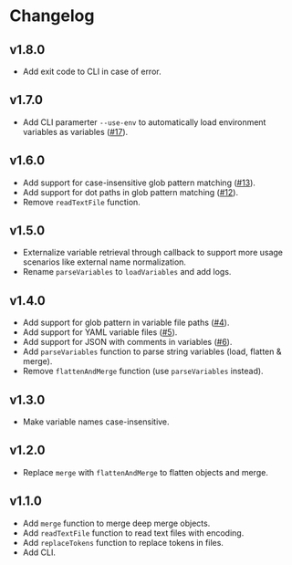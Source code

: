 # Changelog
## v1.8.0
- Add exit code to CLI in case of error.

## v1.7.0
- Add CLI paramerter `--use-env` to automatically load environment variables as variables ([#17](https://github.com/qetza/replacetokens/issues/17)).

## v1.6.0
- Add support for case-insensitive glob pattern matching ([#13](https://github.com/qetza/replacetokens/issues/13)).
- Add support for dot paths in glob pattern matching ([#12](https://github.com/qetza/replacetokens/issues/12)).
- Remove `readTextFile` function.

## v1.5.0
- Externalize variable retrieval through callback to support more usage scenarios like external name normalization.
- Rename `parseVariables` to `loadVariables` and add logs.

## v1.4.0
- Add support for glob pattern in variable file paths ([#4](https://github.com/qetza/replacetokens/issues/4)).
- Add support for YAML variable files ([#5](https://github.com/qetza/replacetokens/issues/5)).
- Add support for JSON with comments in variables ([#6](https://github.com/qetza/replacetokens/issues/6)).
- Add `parseVariables` function to parse string variables (load, flatten & merge).
- Remove `flattenAndMerge` function (use `parseVariables` instead).

## v1.3.0
- Make variable names case-insensitive.

## v1.2.0
- Replace `merge` with `flattenAndMerge` to flatten objects and merge.

## v1.1.0
- Add `merge` function to merge deep merge objects.
- Add `readTextFile` function to read text files with encoding.
- Add `replaceTokens` function to replace tokens in files.
- Add CLI.